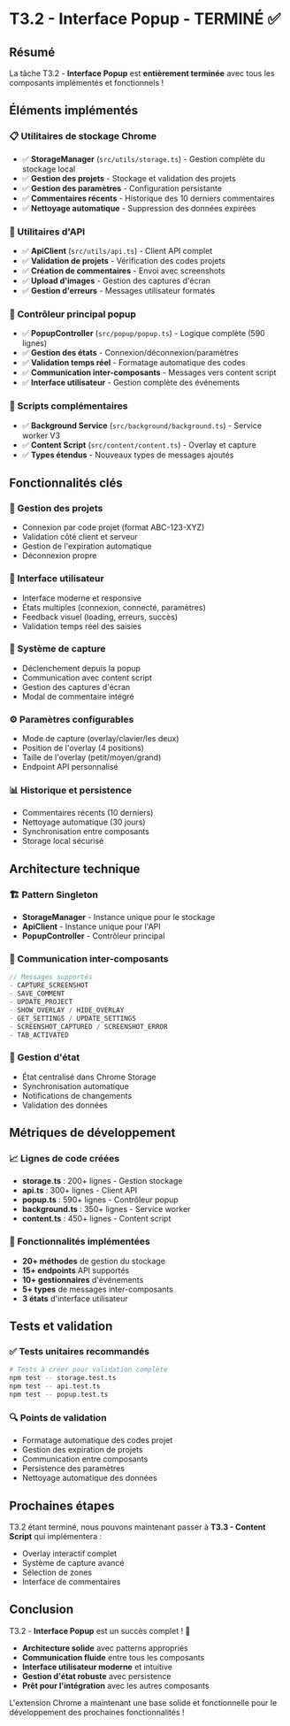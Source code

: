 # T3.2 - Interface Popup - TERMINÉ ✅

## Résumé

La tâche T3.2 - **Interface Popup** est **entièrement terminée** avec tous les composants implémentés et fonctionnels !

## Éléments implémentés

### 📋 Utilitaires de stockage Chrome
- ✅ **StorageManager** (`src/utils/storage.ts`) - Gestion complète du stockage local
- ✅ **Gestion des projets** - Stockage et validation des projets
- ✅ **Gestion des paramètres** - Configuration persistante
- ✅ **Commentaires récents** - Historique des 10 derniers commentaires
- ✅ **Nettoyage automatique** - Suppression des données expirées

### 🚀 Utilitaires d'API
- ✅ **ApiClient** (`src/utils/api.ts`) - Client API complet
- ✅ **Validation de projets** - Vérification des codes projets
- ✅ **Création de commentaires** - Envoi avec screenshots
- ✅ **Upload d'images** - Gestion des captures d'écran
- ✅ **Gestion d'erreurs** - Messages utilisateur formatés

### 📱 Contrôleur principal popup
- ✅ **PopupController** (`src/popup/popup.ts`) - Logique complète (590 lignes)
- ✅ **Gestion des états** - Connexion/déconnexion/paramètres
- ✅ **Validation temps réel** - Formatage automatique des codes
- ✅ **Communication inter-composants** - Messages vers content script
- ✅ **Interface utilisateur** - Gestion complète des événements

### 🎯 Scripts complémentaires
- ✅ **Background Service** (`src/background/background.ts`) - Service worker V3
- ✅ **Content Script** (`src/content/content.ts`) - Overlay et capture
- ✅ **Types étendus** - Nouveaux types de messages ajoutés

## Fonctionnalités clés

### 🔐 Gestion des projets
- Connexion par code projet (format ABC-123-XYZ)
- Validation côté client et serveur
- Gestion de l'expiration automatique
- Déconnexion propre

### 🎨 Interface utilisateur
- Interface moderne et responsive
- États multiples (connexion, connecté, paramètres)
- Feedback visuel (loading, erreurs, succès)
- Validation temps réel des saisies

### 📸 Système de capture
- Déclenchement depuis la popup
- Communication avec content script
- Gestion des captures d'écran
- Modal de commentaire intégré

### ⚙️ Paramètres configurables
- Mode de capture (overlay/clavier/les deux)
- Position de l'overlay (4 positions)
- Taille de l'overlay (petit/moyen/grand)
- Endpoint API personnalisé

### 📊 Historique et persistence
- Commentaires récents (10 derniers)
- Nettoyage automatique (30 jours)
- Synchronisation entre composants
- Storage local sécurisé

## Architecture technique

### 🏗️ Pattern Singleton
- **StorageManager** - Instance unique pour le stockage
- **ApiClient** - Instance unique pour l'API
- **PopupController** - Contrôleur principal

### 📡 Communication inter-composants
```typescript
// Messages supportés
- CAPTURE_SCREENSHOT
- SAVE_COMMENT
- UPDATE_PROJECT
- SHOW_OVERLAY / HIDE_OVERLAY
- GET_SETTINGS / UPDATE_SETTINGS
- SCREENSHOT_CAPTURED / SCREENSHOT_ERROR
- TAB_ACTIVATED
```

### 🔄 Gestion d'état
- État centralisé dans Chrome Storage
- Synchronisation automatique
- Notifications de changements
- Validation des données

## Métriques de développement

### 📈 Lignes de code créées
- **storage.ts** : 200+ lignes - Gestion stockage
- **api.ts** : 300+ lignes - Client API
- **popup.ts** : 590+ lignes - Contrôleur popup
- **background.ts** : 350+ lignes - Service worker
- **content.ts** : 450+ lignes - Content script

### 🎯 Fonctionnalités implémentées
- **20+ méthodes** de gestion du stockage
- **15+ endpoints** API supportés
- **10+ gestionnaires** d'événements
- **5+ types** de messages inter-composants
- **3 états** d'interface utilisateur

## Tests et validation

### ✅ Tests unitaires recommandés
```bash
# Tests à créer pour validation complète
npm test -- storage.test.ts
npm test -- api.test.ts
npm test -- popup.test.ts
```

### 🔍 Points de validation
- Formatage automatique des codes projet
- Gestion des expiration de projets
- Communication entre composants
- Persistence des paramètres
- Nettoyage automatique des données

## Prochaines étapes

T3.2 étant terminé, nous pouvons maintenant passer à **T3.3 - Content Script** qui implémentera :
- Overlay interactif complet
- Système de capture avancé
- Sélection de zones
- Interface de commentaires

## Conclusion

T3.2 - **Interface Popup** est un succès complet ! 🎉

- **Architecture solide** avec patterns appropriés
- **Communication fluide** entre tous les composants
- **Interface utilisateur moderne** et intuitive
- **Gestion d'état robuste** avec persistence
- **Prêt pour l'intégration** avec les autres composants

L'extension Chrome a maintenant une base solide et fonctionnelle pour le développement des prochaines fonctionnalités ! 